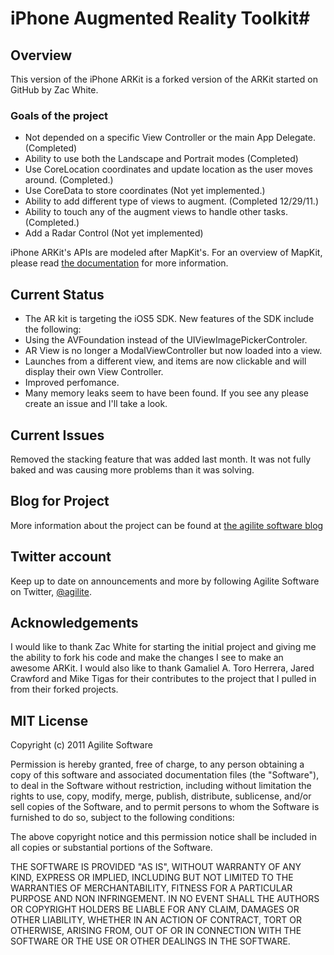 # iPhone Augmented Reality Toolkit#

## Overview ##

This version of the iPhone ARKit is a forked version of the ARKit started on GitHub by Zac White.  

### Goals of the project ###
* Not depended on a specific View Controller or the main App Delegate. (Completed)
* Ability to use both the Landscape and Portrait modes (Completed)
* Use CoreLocation coordinates and update location as the user moves around. (Completed.) 
* Use CoreData to store coordinates (Not yet implemented.)
* Ability to add different type of views to augment. (Completed 12/29/11.)
* Ability to touch any of the augment views to handle other tasks. (Completed.)
* Add a Radar Control (Not yet implemented)

iPhone ARKit's APIs are modeled after MapKit's. For an overview of MapKit, please read [the documentation](http://developer.apple.com/iphone/library/documentation/MapKit/Reference/MapKit_Framework_Reference/index.html) for more information.

## Current Status ##

* The AR kit is targeting the iOS5 SDK.  New features of the SDK include the following: 
* Using the AVFoundation instead of the UIViewImagePickerControler.
* AR View is no longer a ModalViewController but now loaded into a view. 
* Launches from a different view, and items are now clickable and will display their own View Controller.
* Improved perfomance.
* Many memory leaks seem to have been found.  If you see any please create an issue and I'll take a look.

## Current Issues ##
Removed the stacking feature that was added last month.  It was not fully baked and was causing more problems than it was solving.


## Blog for Project ##
More information about the project can be found at [the agilite software blog](http://www.agilitesoftware.com/blog)

## Twitter account ##
Keep up to date on announcements and more by following Agilite Software on Twitter, <a href="http://twitter.com/agilite">@agilite</a>.

## Acknowledgements ##
I would like to thank Zac White for starting the initial project and giving me the ability to fork his code and make the changes I see to make an awesome ARKit.
I would also like to thank Gamaliel A. Toro Herrera, Jared Crawford and Mike Tigas for their contributes to the project that I pulled in from their forked projects.

## MIT License ##

Copyright (c) 2011 Agilite Software

Permission is hereby granted, free of charge, to any person obtaining a copy
of this software and associated documentation files (the "Software"), to deal
in the Software without restriction, including without limitation the rights
to use, copy, modify, merge, publish, distribute, sublicense, and/or sell
copies of the Software, and to permit persons to whom the Software is
furnished to do so, subject to the following conditions:

The above copyright notice and this permission notice shall be included in
all copies or substantial portions of the Software.

THE SOFTWARE IS PROVIDED "AS IS", WITHOUT WARRANTY OF ANY KIND, EXPRESS OR
IMPLIED, INCLUDING BUT NOT LIMITED TO THE WARRANTIES OF MERCHANTABILITY,
FITNESS FOR A PARTICULAR PURPOSE AND NON INFRINGEMENT. IN NO EVENT SHALL THE
AUTHORS OR COPYRIGHT HOLDERS BE LIABLE FOR ANY CLAIM, DAMAGES OR OTHER
LIABILITY, WHETHER IN AN ACTION OF CONTRACT, TORT OR OTHERWISE, ARISING FROM,
OUT OF OR IN CONNECTION WITH THE SOFTWARE OR THE USE OR OTHER DEALINGS IN
THE SOFTWARE.